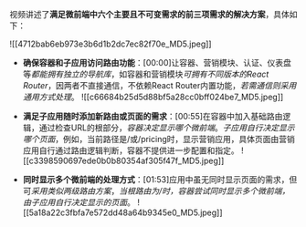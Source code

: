 

视频讲述了**满足微前端中六个主要且不可变需求的前三项需求的解决方案**，具体如下：

![[4712bab6eb973e3b6d1b2dc7ec82f70e_MD5.jpeg]]


- **确保容器和子应用访问路由功能**：[00:00]让容器、营销模块、认证、仪表盘等*都能拥有独立的导航库*，如容器和营销模块*可拥有不同版本的React Router*，因两者不直接通信，不依赖React Router内置功能，*若需通信则采用通用方式处理*。
![[c66684b25d5d88bf5a28cc0bff024be7_MD5.jpeg]]


- **满足子应用随时添加新路由或页面的需求**：[00:55]在容器中加入基础路由逻辑，通过检查URL的根部分，*容器决定显示哪个微前端*。*子应用自行决定显示哪个页面*，例如，当前路径是/或/pricing时，显示营销应用，具体页面由营销应用自行通过路由逻辑判断，容器不提供进一步配置和指定。
![[c3398590697ede0b0b80354af305f47f_MD5.jpeg]]


- **同时显示多个微前端的处理方式**：[01:53]应用中虽无同时显示页面的需求，但可*采用类似两级路由方案*，*当根路由为/时，容器尝试同时显示多个微前端，由子应用自行决定显示的页面*。
![[5a18a22c3fbfa7e572dd48a64b9345e0_MD5.jpeg]]

